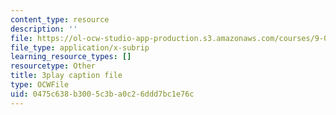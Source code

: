 ```yaml
---
content_type: resource
description: ''
file: https://ol-ocw-studio-app-production.s3.amazonaws.com/courses/9-04-sensory-systems-fall-2013/0475c638b3005c3ba0c26ddd7bc1e76c_-I-WA_kSkfA.vtt
file_type: application/x-subrip
learning_resource_types: []
resourcetype: Other
title: 3play caption file
type: OCWFile
uid: 0475c638-b300-5c3b-a0c2-6ddd7bc1e76c
---
```

